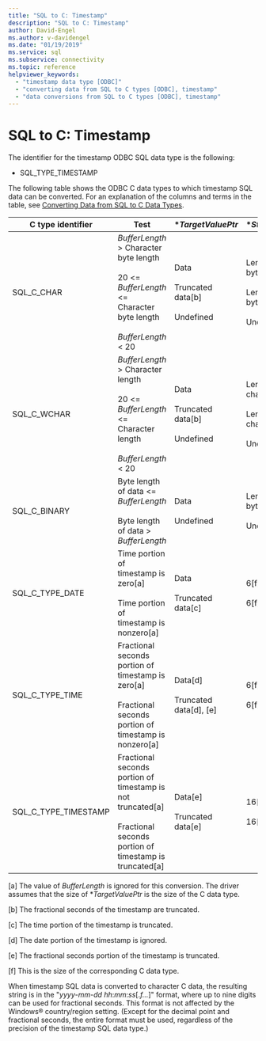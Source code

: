 ```yaml
---
title: "SQL to C: Timestamp"
description: "SQL to C: Timestamp"
author: David-Engel
ms.author: v-davidengel
ms.date: "01/19/2019"
ms.service: sql
ms.subservice: connectivity
ms.topic: reference
helpviewer_keywords:
  - "timestamp data type [ODBC]"
  - "converting data from SQL to C types [ODBC], timestamp"
  - "data conversions from SQL to C types [ODBC], timestamp"
---
```

# SQL to C: Timestamp

The identifier for the timestamp ODBC SQL data type is the following:

- SQL_TYPE_TIMESTAMP  

The following table shows the ODBC C data types to which timestamp SQL data can be converted. For an explanation of the columns and terms in the table, see [Converting Data from SQL to C Data Types](../../../odbc/reference/appendixes/converting-data-from-sql-to-c-data-types.md).  

|C type identifier|Test|**TargetValuePtr*|**StrLen_or_IndPtr*|SQLSTATE|  
|-----------------------|----------|------------------------|----------------------------|--------------|  
|SQL_C_CHAR|*BufferLength* > Character byte length<br /><br /> 20 <= *BufferLength* <= Character byte length<br /><br /> *BufferLength* < 20|Data<br /><br /> Truncated data[b]<br /><br /> Undefined|Length of data in bytes<br /><br /> Length of data in bytes<br /><br /> Undefined|n/a<br /><br /> 01004<br /><br /> 22003|  
|SQL_C_WCHAR|*BufferLength* > Character length<br /><br /> 20 <= *BufferLength* <= Character length<br /><br /> *BufferLength* < 20|Data<br /><br /> Truncated data[b]<br /><br /> Undefined|Length of data in characters<br /><br /> Length of data in characters<br /><br /> Undefined|n/a<br /><br /> 01004<br /><br /> 22003|  
|SQL_C_BINARY|Byte length of data <= *BufferLength*<br /><br /> Byte length of data > *BufferLength*|Data<br /><br /> Undefined|Length of data in bytes<br /><br /> Undefined|n/a<br /><br /> 22003|  
|SQL_C_TYPE_DATE|Time portion of timestamp is zero[a]<br /><br /> Time portion of timestamp is nonzero[a]|Data<br /><br /> Truncated data[c]|6[f]<br /><br /> 6[f]|n/a<br /><br /> 01S07|  
|SQL_C_TYPE_TIME|Fractional seconds portion of timestamp is zero[a]<br /><br /> Fractional seconds portion of timestamp is nonzero[a]|Data[d]<br /><br /> Truncated data[d], [e]|6[f]<br /><br /> 6[f]|n/a<br /><br /> 01S07|  
|SQL_C_TYPE_TIMESTAMP|Fractional seconds portion of timestamp is not truncated[a]<br /><br /> Fractional seconds portion of timestamp is truncated[a]|Data[e]<br /><br /> Truncated data[e]|16[f]<br /><br /> 16[f]|n/a<br /><br /> 01S07|  

 [a]   The value of *BufferLength* is ignored for this conversion. The driver assumes that the size of **TargetValuePtr* is the size of the C data type.  
  
 [b]   The fractional seconds of the timestamp are truncated.  
  
 [c]   The time portion of the timestamp is truncated.  
  
 [d]   The date portion of the timestamp is ignored.  
  
 [e]   The fractional seconds portion of the timestamp is truncated.  
  
 [f]   This is the size of the corresponding C data type.  

When timestamp SQL data is converted to character C data, the resulting string is in the "*yyyy*-*mm*-*dd* *hh*:*mm*:*ss*[.*f...*]" format, where up to nine digits can be used for fractional seconds. This format is not affected by the Windows® country/region setting. (Except for the decimal point and fractional seconds, the entire format must be used, regardless of the precision of the timestamp SQL data type.)

